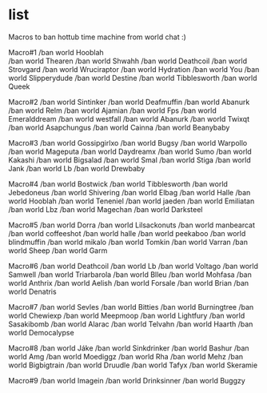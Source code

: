 # list
Macros to ban hottub time machine from world chat :)

Macro#1
/ban world Hooblah<br />
/ban world Thearen
/ban world Shwahh
/ban world Deathcoil
/ban world Strovgard
/ban world Wruciraptor
/ban world Hydration
/ban world You
/ban world Slipperydude
/ban world Destine
/ban world Tibblesworth
/ban world Queek

Macro#2
/ban world Sintinker
/ban world Deafmuffin
/ban world Abanurk
/ban world Relm
/ban world Ajamian
/ban world Fps
/ban world Emeralddream
/ban world westfall
/ban world Abanurk
/ban world Twixqt
/ban world Asapchungus
/ban world Cainna
/ban world Beanybaby

Macro#3
/ban world Gossipgirlxo
/ban world Bugsy
/ban world Warpollo
/ban world Mageputa
/ban world Daydreamx
/ban world Sumo
/ban world Kakashi
/ban world Bigsalad
/ban world Smal
/ban world Stiga
/ban world Jank
/ban world Lb
/ban world Drewbaby

Macro#4
/ban world Bostwick
/ban world Tibblesworth
/ban world Jebedoneus
/ban world Shivering
/ban world Elbag
/ban world Halle
/ban world Hooblah
/ban world Teneniel
/ban world jaeden
/ban world Emiliatan
/ban world Lbz
/ban world Magechan
/ban world Darksteel

Macro#5
/ban world Dorra
/ban world Lilsackonuts
/ban world manbearcat
/ban world coffeeshot
/ban world halle
/ban world peekaboo
/ban world blindmuffin
/ban world mikalo
/ban world Tomkin
/ban world Varran
/ban world Sheep
/ban world Garm

Macro#6
/ban world Deathcoil
/ban world Lb
/ban world Voltago
/ban world Samwell
/ban world Triarbarola
/ban world Blleu
/ban world Mohfasa
/ban world Anthrix
/ban world Aelish
/ban world Forsale
/ban world Brian
/ban world Denatris

Macro#7
/ban world Sevles
/ban world Bitties
/ban world Burningtree
/ban world Chewiexp
/ban world Meepmoop
/ban world Lightfury
/ban world Sasakibomb
/ban world Alarac
/ban world Telvahn
/ban world Haarth
/ban world Democalypse

Macro#8
/ban world Jáke
/ban world Sinkdrinker
/ban world Bashur
/ban world Amg
/ban world Moediggz
/ban world Rha
/ban world Mehz
/ban world Bigbigtrain
/ban world Druudle
/ban world Tafyx
/ban world Skeramie

Macro#9
/ban world Imagein
/ban world Drinksinner
/ban world Buggzy
